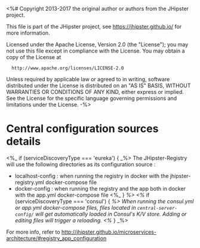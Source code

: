 <%#
 Copyright 2013-2017 the original author or authors from the JHipster project.

 This file is part of the JHipster project, see https://jhipster.github.io/
 for more information.

 Licensed under the Apache License, Version 2.0 (the "License");
 you may not use this file except in compliance with the License.
 You may obtain a copy of the License at

      http://www.apache.org/licenses/LICENSE-2.0

 Unless required by applicable law or agreed to in writing, software
 distributed under the License is distributed on an "AS IS" BASIS,
 WITHOUT WARRANTIES OR CONDITIONS OF ANY KIND, either express or implied.
 See the License for the specific language governing permissions and
 limitations under the License.
-%>
# Central configuration sources details

<%_ if (serviceDiscoveryType === 'eureka') { _%>
The JHipster-Registry will use the following directories as its configuration source :
- localhost-config : when running the registry in docker with the jhipster-registry.yml docker-compose file
- docker-config : when running the registry and the app both in docker with the app.yml docker-compose file
<%_ } _%>
<%_ if (serviceDiscoveryType === 'consul') { _%>
When running the consul.yml or app.yml docker-compose files, files located in `central-server-config/`
will get automatically loaded in Consul's K/V store. Adding or editing files will trigger a reloading.
<%_ } _%>

For more info, refer to http://jhipster.github.io/microservices-architecture/#registry_app_configuration
